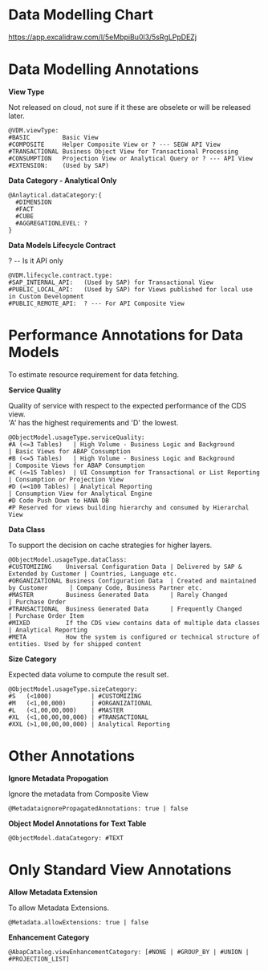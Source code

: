 # Data Modelling Chart

https://app.excalidraw.com/l/5eMbpiBu0l3/5sRgLPpDEZj

# Data Modelling Annotations

**View Type**<br />

Not released on cloud, not sure if it these are obselete or will be released later.

```
@VDM.viewType:
#BASIC         Basic View
#COMPOSITE     Helper Composite View or ? --- SEGW API View
#TRANSACTIONAL Business Object View for Transactional Processing
#CONSUMPTION   Projection View or Analytical Query or ? --- API View
#EXTENSION:    (Used by SAP)
```

**Data Category - Analytical Only**<br />

```
@Anlaytical.dataCategory:{
  #DIMENSION
  #FACT 
  #CUBE  
  #AGGREGATIONLEVEL: ?
}
```

**Data Models Lifecycle Contract**<br />

? -- Is it API only

```
@VDM.lifecycle.contract.type:
#SAP_INTERNAL_API:   (Used by SAP) for Transactional View
#PUBLIC_LOCAL_API:   (Used by SAP) for Views published for local use in Custom Development 
#PUBLIC_REMOTE_API:  ? --- For API Composite View 
```

# Performance Annotations for Data Models

To estimate resource requirement for data fetching. <br />

**Service Quality**<br />

Quality of service with respect to the expected performance of the CDS view.<br />
'A' has the highest requirements and 'D' the lowest. 

```
@ObjectModel.usageType.serviceQuality:
#A (<=3 Tables)   | High Volume - Business Logic and Background        | Basic Views for ABAP Consumption
#B (<=5 Tables)   | High Volume - Business Logic and Background        | Composite Views for ABAP Consumption
#C (<=15 Tables)  | UI Consumption for Transactional or List Reporting | Consumption or Projection View 
#D (=<100 Tables) | Analytical Reporting                               | Consumption View for Analytical Engine
#D Code Push Down to HANA DB
#P Reserved for views building hierarchy and consumed by Hierarchal View
```

**Data Class**<br />

To support the decision on cache strategies for higher layers.

```
@ObjectModel.usageType.dataClass:
#CUSTOMIZING    Universal Configuration Data | Delivered by SAP & Extended by Customer | Countries, Language etc.
#ORGANIZATIONAL Business Configuration Data  | Created and maintained by Customer      | Company Code, Business Partner etc.
#MASTER         Business Generated Data      | Rarely Changed                          | Purchase Order
#TRANSACTIONAL  Business Generated Data      | Frequently Changed                      | Purchase Order Item
#MIXED          If the CDS view contains data of multiple data classes                 | Analytical Reporting
#META           How the system is configured or technical structure of entities. Used by for shipped content
```

**Size Category**<br />

Expected data volume to compute the result set.

```
@ObjectModel.usageType.sizeCategory: 
#S   (<1000)           | #CUSTOMIZING
#M   (<1,00,000)       | #ORGANIZATIONAL 
#L   (<1,00,00,000)    | #MASTER
#XL  (<1,00,00,00,000) | #TRANSACTIONAL
#XXL (>1,00,00,00,000) | Analytical Reporting
```

# Other Annotations

**Ignore Metadata Propogation**<br />

Ignore the metadata from Composite View <br />

```
@MetadataignorePropagatedAnnotations: true | false
```

**Object Model Annotations for Text Table**<br />

```
@ObjectModel.dataCategory: #TEXT
```

# Only Standard View Annotations

**Allow Metadata Extension**<br />

To allow Metadata Extensions.<br />

```
@Metadata.allowExtensions: true | false             
```

**Enhancement Category**<br />

```
@AbapCatalog.viewEnhancementCategory: [#NONE | #GROUP_BY | #UNION | #PROJECTION_LIST]
```
